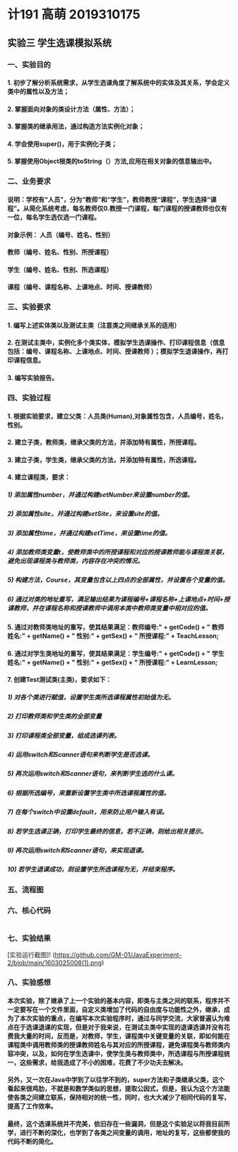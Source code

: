 # 计191 高萌 2019310175
## 实验三 学生选课模拟系统

### 一、实验目的
#### 1.	初步了解分析系统需求，从学生选课角度了解系统中的实体及其关系，学会定义类中的属性以及方法；
#### 2.	掌握面向对象的类设计方法（属性、方法）；
#### 3.	掌握类的继承用法，通过构造方法实例化对象；
#### 4.	学会使用super()，用于实例化子类；
#### 5.	掌握使用Object根类的toString（）方法,应用在相关对象的信息输出中。
### 二、业务要求
#### 说明：学校有“人员”，分为“教师”和“学生”，教师教授“课程”，学生选择“课程”。从简化系统考虑，每名教师仅0.教授一门课程，每门课程的授课教师也仅有一位，每名学生选仅选一门课程。
#### 对象示例：  人员（编号、姓名、性别）
####             教师（编号、姓名、性别、所授课程）
#### 		         学生（编号、姓名、性别、所选课程）
#### 	           课程（编号、课程名称、上课地点、时间、授课教师）
### 三、实验要求
#### 1.	编写上述实体类以及测试主类（注意类之间继承关系的适用）
#### 2.	在测试主类中，实例化多个类实体，模拟学生选课操作、打印课程信息（信息包括：编号、课程名称、上课地点、时间、授课教师 ）；模拟学生退课操作，再打印课程信息。
#### 3.	编写实验报告。
### 四、实验过程
#### 1.	根据实验要求，建立父类：人员类(Human),对象属性包含，人员编号，姓名，性别。
#### 2.	建立子类，教师类，继承父类的方法，并添加特有属性，所授课程。
#### 3.	建立子类，学生类，继承父类的方法，并添加特有属性，所选课程。
#### 4.	建立课程类，要求：
#####   1)	添加属性number，并通过构建setNumber来设置number的值。
#####   2)	添加属性site，并通过构建setSite，来设置site的值。
#####   3)	添加属性time，并通过构建setTime，来设置time的值。
#####   4)	添加教师类变量t，使教师类中的所授课程和对应的授课教师能与课程类关联，避免出现课程类与教师类，内容存在冲突的情况。
#####   5)	构建方法，Course，其变量包含以上四点的全部属性，并设置各个变量的值。
#####   6)	通过对类的地址重写，满足输出结果为课程编号+课程名称+上课地点+时间+授课教师，并在课程名称和授课教师中调用本类中教师类变量中相对应的值。
#### 5.	通过对教师类地址的重写，使其结果满足：教师编号:" + getCode() + " 教师姓名:" + getName() + " 性别:" + getSex() + " 所授课程:" + TeachLesson;
#### 6.	通过对学生类地址的重写，使其结果满足：学生编号:" + getCode() + " 学生姓名:" + getName() + " 性别:" + getSex() + " 所授课程:" + LearnLesson;
#### 7.	创建Test测试类(主类)，要求如下：
#####   1)	对各个类进行赋值，设置学生类所选课程属性初始值为无。
#####   2)	打印教师类和学生类的全部变量
#####   3)	打印课程类全部变量，组成选课列表。
#####   4)	运用switch和Scanner语句来判断学生是否选课。
#####   5)	再次运用switch和Scanner语句，来判断学生选的什么课。
#####   6)	根据所选编号，来重新设置学生类中所选课程属性的值。
#####   7)	在每个switch中设置default，用来防止用户输入有误。
#####   8)	若学生选课正确，打印学生最终的信息，若不正确，则给出相关提示。
#####   9)	再次运用switch和Scanner语句，来实现退课。
#####   10)	若学生退课成功，则设置学生所选课程为无，并结束程序。
### 五、流程图



### 六、核心代码
```

```
### 七、实验结果
[实验运行截图]! (https://github.com/GM-01/JavaExperiment-2/blob/main/1603025008(1).png)
### 八、实验感想
####  本次实验，除了继承了上一个实验的基本内容，即类与主类之间的联系，程序并不一定要写在一个文件里面，自定义类增加了代码的自由度与功能性之外，继承，成为了本次实验的重点，在编写本次实验程序时，通过与同学交流，大家普遍认为难点在于选课退课的实现，但是对于我来说，在测试主类中实现的退课选课并没有花费我大量的时间，反而是，对教师，学生，课程类中关键变量的关联，即如何能在课程类中调用教师类的授课教师姓名与其对应的所授课程，避免课程类与教师类内容冲突，以及，如何在学生选课中，使学生类与教师类中，所选课程与所授课程统一，这些需求，给我造成了不小的困难，花费了不少功夫去解决。  
####  另外，又一次在Java中学到了以往学不到的，super方法和子类继承父类，这个看起来很鸡肋，不就是和数学类似的思想，提取公因式，但是，我认为这个方法能使各类之间建立联系，保持相对的统一性，同时，也大大减少了相同代码的复写，提高了工作效率。
####  最终，这个选课系统并不完美，依旧存在一些漏洞，但是这个实验足以将我目前所学，进行不断的深化，也学到了各类之间变量的调用，地址的复写，这些都使我的代码不断的简化。
